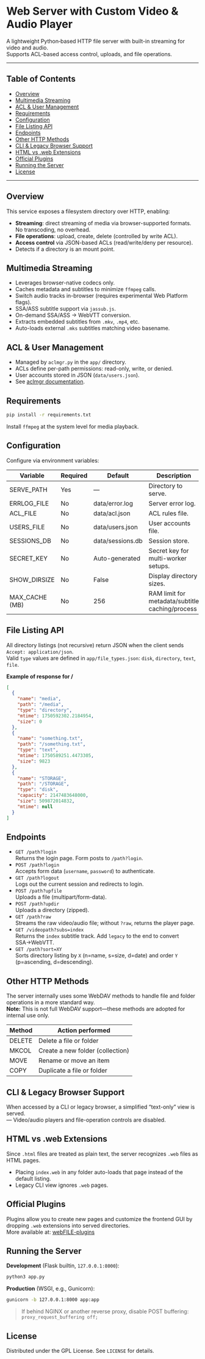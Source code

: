 # Web Server with Custom Video & Audio Player

A lightweight Python‐based HTTP file server with built-in streaming for video and audio.     
Supports ACL-based access control, uploads, and file operations.    

---

## Table of Contents
- [Overview](#overview)  
- [Multimedia Streaming](#multimedia-streaming)  
- [ACL & User Management](#acl--user-management)  
- [Requirements](#requirements)  
- [Configuration](#configuration)  
- [File Listing API](#file-listing-api)  
- [Endpoints](#endpoints)
- [Other HTTP Methods](#other-http-methods)  
- [CLI & Legacy Browser Support](#cli--legacy-browser-support)  
- [HTML vs .web Extensions](#html-vs-web-extensions)  
- [Official Plugins](#official-plugins)  
- [Running the Server](#running-the-server)  
- [License](#license)  

---

## Overview
This service exposes a filesystem directory over HTTP, enabling:  
- **Streaming**: direct streaming of media via browser-supported formats. No transcoding, no overhead.
- **File operations**: upload, create, delete (controlled by write ACL).  
- **Access control** via JSON-based ACLs (read/write/deny per resource).
- Detects if a directory is an mount point.  

## Multimedia Streaming
- Leverages browser-native codecs only.  
- Caches metadata and subtitles to minimize `ffmpeg` calls.  
- Switch audio tracks in-browser (requires experimental Web Platform flags).  
- SSA/ASS subtitle support via `jassub.js`.  
- On-demand SSA/ASS → WebVTT conversion.  
- Extracts embedded subtitles from `.mkv`, `.mp4`, etc.  
- Auto-loads external `.mks` subtitles matching video basename.

## ACL & User Management
- Managed by `aclmgr.py` in the `app/` directory.  
- ACLs define per-path permissions: read-only, write, or denied.  
- User accounts stored in JSON (`data/users.json`).  
- See [aclmgr documentation](aclmgr.md).

## Requirements
```bash
pip install -r requirements.txt
```  
Install `ffmpeg` at the system level for media playback.

## Configuration
Configure via environment variables:

| Variable       | Required | Default            | Description                                     |
| -------------- | -------- | ------------------ | ----------------------------------------------- |
| SERVE_PATH     | Yes      | —                  | Directory to serve.                             |
| ERRLOG_FILE    | No       | data/error.log     | Server error log.                               |
| ACL_FILE       | No       | data/acl.json      | ACL rules file.                                 |
| USERS_FILE     | No       | data/users.json    | User accounts file.                             |
| SESSIONS_DB    | No       | data/sessions.db   | Session store.                                  |
| SECRET_KEY     | No       | Auto-generated     | Secret key for multi-worker setups.             |
| SHOW_DIRSIZE   | No       | False              | Display directory sizes.                        |
| MAX_CACHE (MB) | No       | 256                | RAM limit for metadata/subtitle caching/process |

## File Listing API
All directory listings (not recursive) return JSON when the client sends `Accept: application/json`.  
Valid `type` values are defined in `app/file_types.json`: `disk`, `directory`, `text`, `file`.

**Example of response for /**  
```json
[
  {
    "name": "media",
    "path": "/media",
    "type": "directory",
    "mtime": 1750592302.2184954,
    "size": 0
  },
  {
    "name": "something.txt",
    "path": "/something.txt",
    "type": "text",
    "mtime": 1750589251.4473305,
    "size": 9823
  },
  {
    "name": "STORAGE",
    "path": "/STORAGE",
    "type": "disk",
    "capacity": 2147483648000,
    "size": 509872014832,
    "mtime": null
  }
]
```

## Endpoints
- `GET /path?login`  
  Returns the login page. Form posts to `/path?login`.  
- `POST /path?login`  
  Accepts form data (`username`, `password`) to authenticate.  
- `GET /path?logout`  
  Logs out the current session and redirects to login.  
- `POST /path?upfile`  
  Uploads a file (multipart/form-data).  
- `POST /path?updir`  
  Uploads a directory (zipped).  
- `GET /path?raw`  
  Streams the raw video/audio file; without `?raw`, returns the player page.  
- `GET /videopath?subs=index`  
  Returns the `index` subtitle track. Add `legacy` to the end to convert SSA→WebVTT.  
- `GET /path?sort=XY`  
  Sorts directory listing by `X` (n=name, s=size, d=date) and order `Y` (p=ascending, d=descending).  

## Other HTTP Methods
The server internally uses some WebDAV methods to handle file and folder operations in a more standard way.   
**Note:** This is not full WebDAV support—these methods are adopted for internal use only.    

| Method | Action performed              |
|--------|-------------------------------|
| DELETE | Delete a file or folder       |
| MKCOL  | Create a new folder (collection) |
| MOVE   | Rename or move an item        |
| COPY   | Duplicate a file or folder    |


## CLI & Legacy Browser Support
When accessed by a CLI or legacy browser, a simplified “text-only” view is served.  
— Video/audio players and file-operation controls are disabled.

## HTML vs .web Extensions
Since `.html` files are treated as plain text, the server recognizes `.web` files as HTML pages.  
- Placing `index.web` in any folder auto-loads that page instead of the default listing.  
- Legacy CLI view ignores `.web` pages.

## Official Plugins
Plugins allow you to create new pages and customize the frontend GUI by dropping `.web` extensions into served directories.  
More available at: [webFILE-plugins](https://github.com/Sergio00166/webFILE-plugins)

## Running the Server
**Development** (Flask builtin, `127.0.0.1:8000`):
```bash
python3 app.py
```

**Production** (WSGI, e.g., Gunicorn):
```bash
gunicorn -b 127.0.0.1:8000 app:app
```

> If behind NGINX or another reverse proxy, disable POST buffering:  
> `proxy_request_buffering off;`

## License
Distributed under the GPL License. See `LICENSE` for details.
